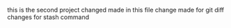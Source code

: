 this is the second project
changed made in this file
change made for git diff
changes for stash command